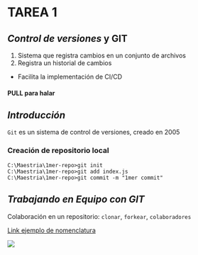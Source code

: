  # TAREA 1

## *Control de versiones* y **GIT**
1. Sistema que registra cambios en un conjunto de archivos
2. Registra un historial de cambios
* Facilita la implementación de CI/CD
#### PULL para halar
## *Introducción* 
`Git` es un sistema de control de versiones, creado en 2005
### Creación de repositorio local
```
C:\Maestria\1mer-repo>git init
C:\Maestria\1mer-repo>git add index.js
C:\Maestria\1mer-repo>git commit -m "1mer commit"
```
## *Trabajando en Equipo con GIT*
Colaboración en un repositorio: `clonar`, `forkear`, `colaboradores`

[Link ejemplo de nomenclatura](https://github.com/fabricioflores/controlador-versiones-git "GitHub docente")

![](https://i.stack.imgur.com/ZuBos.png)